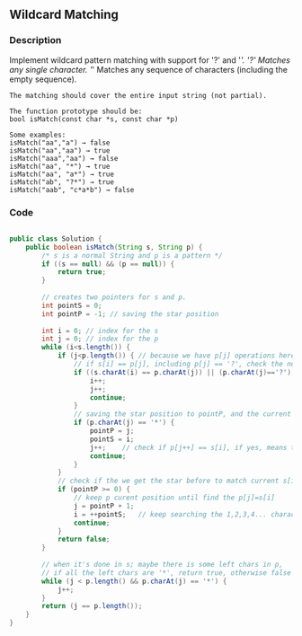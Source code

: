 ## Wildcard Matching

### Description
Implement wildcard pattern matching with support for '?' and '*'.
	'?' Matches any single character.
	'*' Matches any sequence of characters (including the empty sequence).

	The matching should cover the entire input string (not partial).

	The function prototype should be:
	bool isMatch(const char *s, const char *p)

	Some examples:
	isMatch("aa","a") → false
	isMatch("aa","aa") → true
	isMatch("aaa","aa") → false
	isMatch("aa", "*") → true
	isMatch("aa", "a*") → true
	isMatch("ab", "?*") → true
	isMatch("aab", "c*a*b") → false

### Code
```java

public class Solution {
    public boolean isMatch(String s, String p) {
        /* s is a normal String and p is a pattern */
        if ((s == null) && (p == null)) {
            return true;
        }
        
        // creates two pointers for s and p. 
        int pointS = 0;
        int pointP = -1; // saving the star position
        
        int i = 0; // index for the s
        int j = 0; // index for the p
        while (i<s.length()) {
            if (j<p.length()) { // because we have p[j] operations here, make sure in the bound.
                // if s[i] == p[j], including p[j] == '?', check the next one
                if ((s.charAt(i) == p.charAt(j)) || (p.charAt(j)=='?')) {
                    i++;
                    j++;
                    continue;
                } 
                // saving the star position to pointP, and the current s position
                if (p.charAt(j) == '*') {
                    pointP = j;
                    pointS = i;
                    j++;    // check if p[j++] == s[i], if yes, means the star stands for 0 char.
                    continue;
                }
            }
            // check if the we get the star before to match current s[i]
            if (pointP >= 0) {
                // keep p curent position until find the p[j]=s[i]
                j = pointP + 1;
                i = ++pointS;   // keep searching the 1,2,3,4... characters. 
                continue;
            }
            return false;
        }
        
        // when it's done in s; maybe there is some left chars in p, 
        // if all the left chars are '*', return true, otherwise false
        while (j < p.length() && p.charAt(j) == '*') {
            j++;
        }
        return (j == p.length());
    }
}

```
	